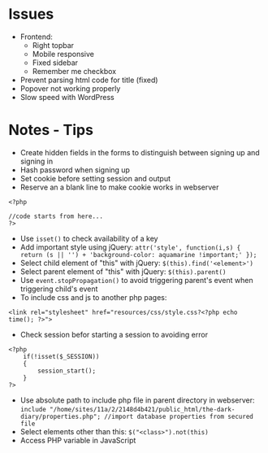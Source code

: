 # Issues
- Frontend: 
  - Right topbar
  - Mobile responsive
  - Fixed sidebar
  - Remember me checkbox
- Prevent parsing html code for title (fixed)
- Popover not working properly
- Slow speed with WordPress

# Notes - Tips
- Create hidden fields in the forms to distinguish between signing up and signing in
- Hash password when signing up
- Set cookie before setting session and output
- Reserve an a blank line to make cookie works in webserver 
```
<?php

//code starts from here...
?>
```
- Use ```isset()``` to check availability of a key
- Add important style using jQuery: ```attr('style', function(i,s) { return (s || '') + 'background-color: aquamarine !important;' });```
- Select child element of "this" with jQuery: ```$(this).find('<element>')```
- Select parent element of "this" with jQuery: ```$(this).parent()```
- Use ```event.stopPropagation()``` to avoid triggering parent's event when triggering child's event
- To include css and js to another php pages: 
```
<link rel="stylesheet" href="resources/css/style.css?<?php echo time(); ?>">
```
- Check session befor starting a session to avoiding error 
```
<?php
    if(!isset($_SESSION)) 
    { 
        session_start(); 
    } 
?>
```

- Use absolute path to include php file in parent directory in webserver: ```include "/home/sites/11a/2/2148d4b421/public_html/the-dark-diary/properties.php"; //import database properties from secured file```
- Select elements other than this: ```$("<class>").not(this)```
- Access PHP variable in JavaScript 